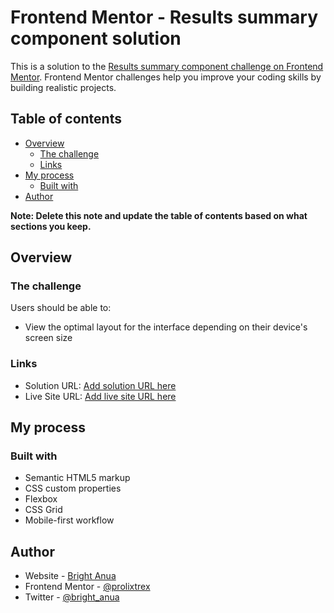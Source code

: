 # Frontend Mentor - Results summary component solution

This is a solution to the
[Results summary component challenge on Frontend Mentor](https://www.frontendmentor.io/challenges/results-summary-component-CE_K6s0maV).
Frontend Mentor challenges help you improve your coding skills by building
realistic projects.

## Table of contents

-   [Overview](#overview)
    -   [The challenge](#the-challenge)
    -   [Links](#links)
-   [My process](#my-process)
    -   [Built with](#built-with)
-   [Author](#author)

**Note: Delete this note and update the table of contents based on what sections
you keep.**

## Overview

### The challenge

Users should be able to:

-   View the optimal layout for the interface depending on their device's screen
    size

### Links

-   Solution URL: [Add solution URL here](https://your-solution-url.com)
-   Live Site URL: [Add live site URL here](https://your-live-site-url.com)

## My process

### Built with

-   Semantic HTML5 markup
-   CSS custom properties
-   Flexbox
-   CSS Grid
-   Mobile-first workflow

## Author

-   Website - [Bright Anua](https://www.your-site.com)
-   Frontend Mentor -
    [@prolixtrex](https://www.frontendmentor.io/profile/prolixtrex)
-   Twitter - [@bright_anua](https://www.twitter.com/yourusername)
